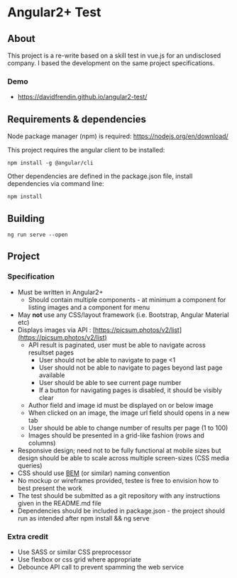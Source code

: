 # Angular2+ Test

## About
This project is a re-write based on a skill test in vue.js for an undisclosed company. I based the development on the same project specifications.

### Demo
* https://davidfrendin.github.io/angular2-test/

## Requirements & dependencies
Node package manager (npm) is required: https://nodejs.org/en/download/

This project requires the angular client to be installed:

    npm install -g @angular/cli

Other dependencies are defined in the package.json file, install dependencies via command line:

    npm install

## Building
    ng run serve --open

## Project
### Specification
-   Must be written in Angular2+
    -   Should contain multiple components - at minimum a component for listing images and a component for menu
-   May  **not**  use any CSS/layout framework (i.e. Bootstrap, Angular Material etc)
-   Displays images via API :  [https://picsum.photos/v2/list](https://picsum.photos/v2/list)
    -   API result is paginated, user must be able to navigate across resultset pages
        -   User should not be able to navigate to page <1
        -   User should not be able to navigate to pages beyond last page available
        -   User should be able to see current page number
        -   If a button for navigating pages is disabled, it should be visibly clear
    -   Author field and image id must be displayed on or below image
    -   When clicked on an image, the image url field should opens in a new tab
    -   User should be able to change number of results per page (1 to 100)
    -   Images should be presented in a grid-like fashion (rows and columns)
-   Responsive design; need not to be fully functional at mobile sizes but design should be able to scale across multiple screen-sizes (CSS media queries)
-   CSS should use  [BEM](http://getbem.com/introduction/)  (or similar) naming convention
-   No mockup or wireframes provided, testee is free to envision how to best present the work
-   The test should be submitted as a git repository with any instructions given in the README.md file
-   Dependencies should be included in package.json - the project should run as intended after npm install && ng serve

### Extra credit
-   Use SASS or similar CSS preprocessor
-   Use flexbox or css grid where appropriate
-   Debounce API call to prevent spamming the web service